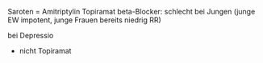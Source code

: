 Saroten = Amitriptylin
Topiramat
beta-Blocker: schlecht bei Jungen (junge EW impotent, junge Frauen bereits niedrig RR)


bei Depressio
- nicht Topiramat